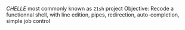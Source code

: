 *CHELLE* most commonly known as `21sh` project
Objective: Recode a functionnal shell, with line edition, pipes, redirection, auto-completion, simple job control
